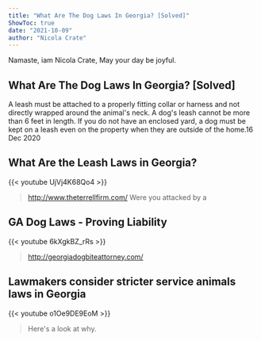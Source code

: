 ```yaml
---
title: "What Are The Dog Laws In Georgia? [Solved]"
ShowToc: true 
date: "2021-10-09"
author: "Nicola Crate" 
---
```


Namaste, iam Nicola Crate, May your day be joyful.
## What Are The Dog Laws In Georgia? [Solved]
A leash must be attached to a properly fitting collar or harness and not directly wrapped around the animal's neck. A dog's leash cannot be more than 6 feet in length. If you do not have an enclosed yard, a dog must be kept on a leash even on the property when they are outside of the home.16 Dec 2020

## What Are the Leash Laws in Georgia?
{{< youtube UjVj4K68Qo4 >}}
>http://www.theterrellfirm.com/ Were you attacked by a 

## GA Dog Laws - Proving Liability
{{< youtube 6kXgkBZ_rRs >}}
>http://georgiadogbiteattorney.com/

## Lawmakers consider stricter service animals laws in Georgia
{{< youtube o1Oe9DE9EoM >}}
>Here's a look at why.

